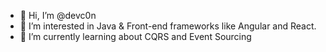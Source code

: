 - 👋 Hi, I’m @devc0n
- 👀 I’m interested in Java & Front-end frameworks like Angular and React.
- 🌱 I’m currently learning about CQRS and Event Sourcing


<!---
devc0n/devc0n is a ✨ special ✨ repository because its `README.md` (this file) appears on your GitHub profile.
You can click the Preview link to take a look at your changes.
--->
